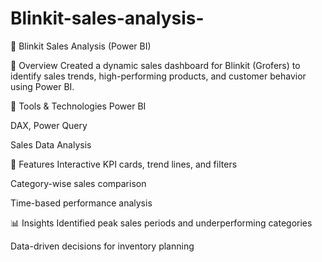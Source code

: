 # Blinkit-sales-analysis-

🛒 Blinkit Sales Analysis (Power BI)

📌 Overview
Created a dynamic sales dashboard for Blinkit (Grofers) to identify sales trends, high-performing products, and customer behavior using Power BI.

🧰 Tools & Technologies
Power BI

DAX, Power Query

Sales Data Analysis

🚀 Features
Interactive KPI cards, trend lines, and filters

Category-wise sales comparison

Time-based performance analysis

📊 Insights
Identified peak sales periods and underperforming categories

Data-driven decisions for inventory planning
